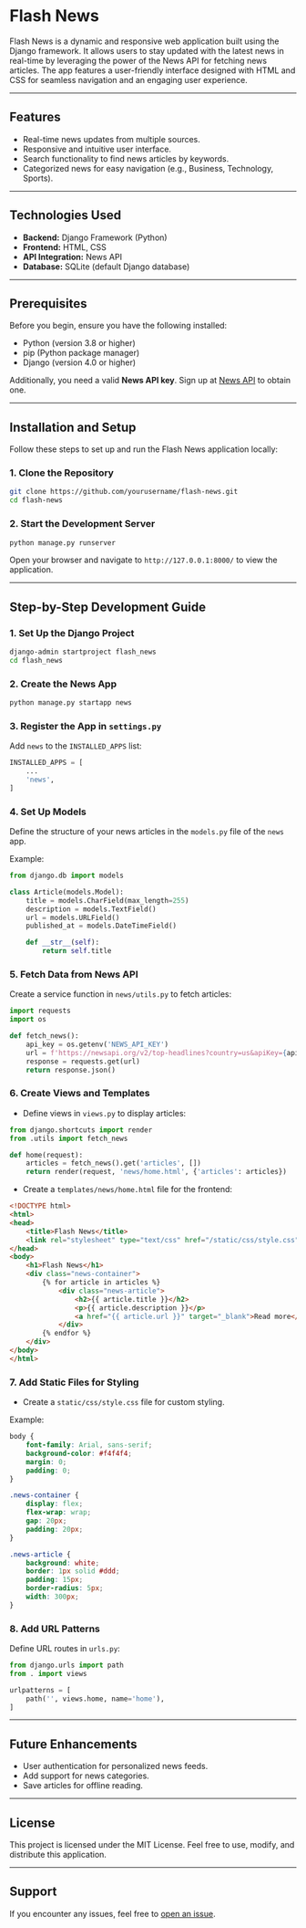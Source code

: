 # Flash News

Flash News is a dynamic and responsive web application built using the Django framework. It allows users to stay updated with the latest news in real-time by leveraging the power of the News API for fetching news articles. The app features a user-friendly interface designed with HTML and CSS for seamless navigation and an engaging user experience.

---

## Features
- Real-time news updates from multiple sources.
- Responsive and intuitive user interface.
- Search functionality to find news articles by keywords.
- Categorized news for easy navigation (e.g., Business, Technology, Sports).

---

## Technologies Used
- **Backend:** Django Framework (Python)
- **Frontend:** HTML, CSS
- **API Integration:** News API
- **Database:** SQLite (default Django database)

---

## Prerequisites
Before you begin, ensure you have the following installed:
- Python (version 3.8 or higher)
- pip (Python package manager)
- Django (version 4.0 or higher)

Additionally, you need a valid **News API key**. Sign up at [News API](https://newsapi.org/) to obtain one.

---

## Installation and Setup
Follow these steps to set up and run the Flash News application locally:

### 1. Clone the Repository
```bash
git clone https://github.com/yourusername/flash-news.git
cd flash-news
```

### 2. Start the Development Server
```bash
python manage.py runserver
```

Open your browser and navigate to `http://127.0.0.1:8000/` to view the application.

---

## Step-by-Step Development Guide

### 1. Set Up the Django Project
```bash
django-admin startproject flash_news
cd flash_news
```

### 2. Create the News App
```bash
python manage.py startapp news
```

### 3. Register the App in `settings.py`
Add `news` to the `INSTALLED_APPS` list:

```python
INSTALLED_APPS = [
    ...
    'news',
]
```

### 4. Set Up Models
Define the structure of your news articles in the `models.py` file of the `news` app.

Example:
```python
from django.db import models

class Article(models.Model):
    title = models.CharField(max_length=255)
    description = models.TextField()
    url = models.URLField()
    published_at = models.DateTimeField()

    def __str__(self):
        return self.title
```

### 5. Fetch Data from News API
Create a service function in `news/utils.py` to fetch articles:

```python
import requests
import os

def fetch_news():
    api_key = os.getenv('NEWS_API_KEY')
    url = f'https://newsapi.org/v2/top-headlines?country=us&apiKey={api_key}'
    response = requests.get(url)
    return response.json()
```

### 6. Create Views and Templates
- Define views in `views.py` to display articles:

```python
from django.shortcuts import render
from .utils import fetch_news

def home(request):
    articles = fetch_news().get('articles', [])
    return render(request, 'news/home.html', {'articles': articles})
```

- Create a `templates/news/home.html` file for the frontend:

```html
<!DOCTYPE html>
<html>
<head>
    <title>Flash News</title>
    <link rel="stylesheet" type="text/css" href="/static/css/style.css">
</head>
<body>
    <h1>Flash News</h1>
    <div class="news-container">
        {% for article in articles %}
            <div class="news-article">
                <h2>{{ article.title }}</h2>
                <p>{{ article.description }}</p>
                <a href="{{ article.url }}" target="_blank">Read more</a>
            </div>
        {% endfor %}
    </div>
</body>
</html>
```

### 7. Add Static Files for Styling
- Create a `static/css/style.css` file for custom styling.

Example:
```css
body {
    font-family: Arial, sans-serif;
    background-color: #f4f4f4;
    margin: 0;
    padding: 0;
}

.news-container {
    display: flex;
    flex-wrap: wrap;
    gap: 20px;
    padding: 20px;
}

.news-article {
    background: white;
    border: 1px solid #ddd;
    padding: 15px;
    border-radius: 5px;
    width: 300px;
}
```

### 8. Add URL Patterns
Define URL routes in `urls.py`:

```python
from django.urls import path
from . import views

urlpatterns = [
    path('', views.home, name='home'),
]
```

---

## Future Enhancements
- User authentication for personalized news feeds.
- Add support for news categories.
- Save articles for offline reading.

---

## License
This project is licensed under the MIT License. Feel free to use, modify, and distribute this application.

---

## Support
If you encounter any issues, feel free to [open an issue](https://github.com/Shakir555/flash_news/issues).

